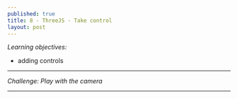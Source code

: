 ```yaml
---
published: true
title: 8 - ThreeJS - Take control
layout: post
---
```


_Learning objectives:_

* adding controls


___

_Challenge: Play with the camera_

___ 



